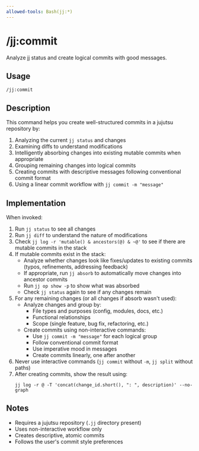 ```yaml
---
allowed-tools: Bash(jj:*)
---
```


# /jj:commit

Analyze jj status and create logical commits with good messages.

## Usage

```
/jj:commit
```

## Description

This command helps you create well-structured commits in a jujutsu repository by:

1. Analyzing the current `jj status` and changes
2. Examining diffs to understand modifications
3. Intelligently absorbing changes into existing mutable commits when appropriate
4. Grouping remaining changes into logical commits
5. Creating commits with descriptive messages following conventional commit format
6. Using a linear commit workflow with `jj commit -m "message"`

## Implementation

When invoked:

1. Run `jj status` to see all changes
2. Run `jj diff` to understand the nature of modifications
3. Check `jj log -r 'mutable() & ancestors(@) & ~@'` to see if there are mutable commits in the stack
4. If mutable commits exist in the stack:
   - Analyze whether changes look like fixes/updates to existing commits (typos, refinements, addressing feedback)
   - If appropriate, run `jj absorb` to automatically move changes into ancestor commits
   - Run `jj op show -p` to show what was absorbed
   - Check `jj status` again to see if any changes remain
5. For any remaining changes (or all changes if absorb wasn't used):
   - Analyze changes and group by:
     - File types and purposes (config, modules, docs, etc.)
     - Functional relationships
     - Scope (single feature, bug fix, refactoring, etc.)
   - Create commits using non-interactive commands:
     - Use `jj commit -m "message"` for each logical group
     - Follow conventional commit format
     - Use imperative mood in messages
     - Create commits linearly, one after another
6. Never use interactive commands (`jj commit` without `-m`, `jj split` without paths)
7. After creating commits, show the result using:
   ```
   jj log -r @ -T 'concat(change_id.short(), ": ", description)' --no-graph
   ```

## Notes

- Requires a jujutsu repository (`.jj` directory present)
- Uses non-interactive workflow only
- Creates descriptive, atomic commits
- Follows the user's commit style preferences
